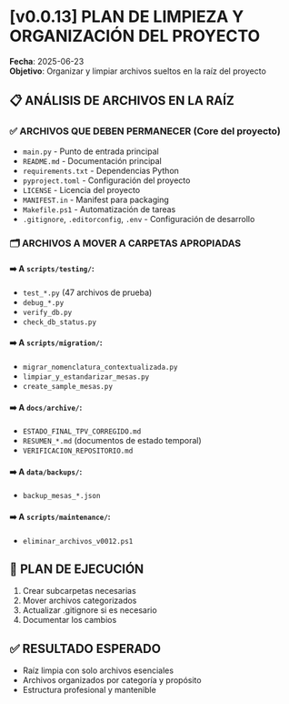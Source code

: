 # [v0.0.13] PLAN DE LIMPIEZA Y ORGANIZACIÓN DEL PROYECTO
**Fecha**: 2025-06-23  
**Objetivo**: Organizar y limpiar archivos sueltos en la raíz del proyecto

## 📋 ANÁLISIS DE ARCHIVOS EN LA RAÍZ

### ✅ ARCHIVOS QUE DEBEN PERMANECER (Core del proyecto)
- `main.py` - Punto de entrada principal
- `README.md` - Documentación principal
- `requirements.txt` - Dependencias Python
- `pyproject.toml` - Configuración del proyecto
- `LICENSE` - Licencia del proyecto
- `MANIFEST.in` - Manifest para packaging
- `Makefile.ps1` - Automatización de tareas
- `.gitignore`, `.editorconfig`, `.env` - Configuración de desarrollo

### 🗂️ ARCHIVOS A MOVER A CARPETAS APROPIADAS

#### ➡️ A `scripts/testing/`:
- `test_*.py` (47 archivos de prueba)
- `debug_*.py`
- `verify_db.py`
- `check_db_status.py`

#### ➡️ A `scripts/migration/`:
- `migrar_nomenclatura_contextualizada.py`
- `limpiar_y_estandarizar_mesas.py`
- `create_sample_mesas.py`

#### ➡️ A `docs/archive/`:
- `ESTADO_FINAL_TPV_CORREGIDO.md`
- `RESUMEN_*.md` (documentos de estado temporal)
- `VERIFICACION_REPOSITORIO.md`

#### ➡️ A `data/backups/`:
- `backup_mesas_*.json`

#### ➡️ A `scripts/maintenance/`:
- `eliminar_archivos_v0012.ps1`

## 🎯 PLAN DE EJECUCIÓN
1. Crear subcarpetas necesarias
2. Mover archivos categorizados
3. Actualizar .gitignore si es necesario
4. Documentar los cambios

## ✅ RESULTADO ESPERADO
- Raíz limpia con solo archivos esenciales
- Archivos organizados por categoría y propósito
- Estructura profesional y mantenible
